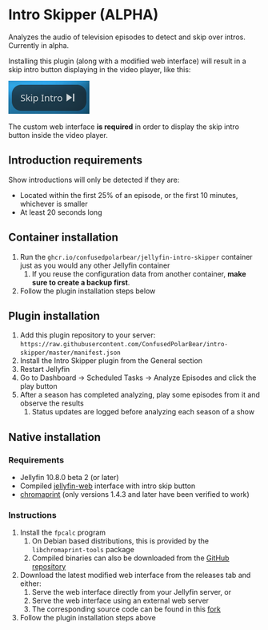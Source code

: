 # Intro Skipper (ALPHA)

Analyzes the audio of television episodes to detect and skip over intros. Currently in alpha.

Installing this plugin (along with a modified web interface) will result in a skip intro button displaying in the video player, like this:

![Skip intro button](images/skip-button.png)

The custom web interface **is required** in order to display the skip intro button inside the video player.

## Introduction requirements

Show introductions will only be detected if they are:

* Located within the first 25% of an episode, or the first 10 minutes, whichever is smaller
* At least 20 seconds long

## Container installation

1. Run the `ghcr.io/confusedpolarbear/jellyfin-intro-skipper` container just as you would any other Jellyfin container
    1. If you reuse the configuration data from another container, **make sure to create a backup first**.
2. Follow the plugin installation steps below

## Plugin installation
1. Add this plugin repository to your server: `https://raw.githubusercontent.com/ConfusedPolarBear/intro-skipper/master/manifest.json`
2. Install the Intro Skipper plugin from the General section
3. Restart Jellyfin
4. Go to Dashboard -> Scheduled Tasks -> Analyze Episodes and click the play button
5. After a season has completed analyzing, play some episodes from it and observe the results
    1. Status updates are logged before analyzing each season of a show

## Native installation
### Requirements

* Jellyfin 10.8.0 beta 2 (or later)
* Compiled [jellyfin-web](https://github.com/ConfusedPolarBear/jellyfin-web/tree/intros) interface with intro skip button
* [chromaprint](https://github.com/acoustid/chromaprint) (only versions 1.4.3 and later have been verified to work)

### Instructions

1. Install the `fpcalc` program
    1. On Debian based distributions, this is provided by the `libchromaprint-tools` package
    2. Compiled binaries can also be downloaded from the [GitHub repository](https://github.com/acoustid/chromaprint/releases/tag/v1.5.1)
2. Download the latest modified web interface from the releases tab and either:
    1. Serve the web interface directly from your Jellyfin server, or
    2. Serve the web interface using an external web server
    3. The corresponding source code can be found in this [fork](https://github.com/ConfusedPolarBear/jellyfin-web/tree/intros)
3. Follow the plugin installation steps above
